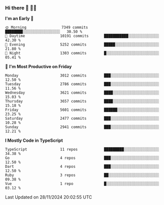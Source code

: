 ### Hi there 👋 🧑‍💻



<!--START_SECTION:waka-->
**I'm an Early 🐤** 

```text
🌞 Morning                7349 commits        ████████░░░░░░░░░░░░░░░░░   30.50 % 
🌆 Daytime                10191 commits       ███████████░░░░░░░░░░░░░░   42.30 % 
🌃 Evening                5252 commits        █████░░░░░░░░░░░░░░░░░░░░   21.80 % 
🌙 Night                  1303 commits        █░░░░░░░░░░░░░░░░░░░░░░░░   05.41 % 
```
📅 **I'm Most Productive on Friday** 

```text
Monday                   3012 commits        ███░░░░░░░░░░░░░░░░░░░░░░   12.50 % 
Tuesday                  2786 commits        ███░░░░░░░░░░░░░░░░░░░░░░   11.56 % 
Wednesday                3621 commits        ████░░░░░░░░░░░░░░░░░░░░░   15.03 % 
Thursday                 3657 commits        ████░░░░░░░░░░░░░░░░░░░░░   15.18 % 
Friday                   5601 commits        ██████░░░░░░░░░░░░░░░░░░░   23.25 % 
Saturday                 2477 commits        ███░░░░░░░░░░░░░░░░░░░░░░   10.28 % 
Sunday                   2941 commits        ███░░░░░░░░░░░░░░░░░░░░░░   12.21 % 
```


**I Mostly Code in TypeScript** 

```text
TypeScript               11 repos            █████████░░░░░░░░░░░░░░░░   34.38 % 
Go                       4 repos             ███░░░░░░░░░░░░░░░░░░░░░░   12.50 % 
Dart                     4 repos             ███░░░░░░░░░░░░░░░░░░░░░░   12.50 % 
Ruby                     3 repos             ██░░░░░░░░░░░░░░░░░░░░░░░   09.38 % 
Vue                      1 repo              █░░░░░░░░░░░░░░░░░░░░░░░░   03.12 % 
```




 Last Updated on 28/11/2024 20:02:55 UTC
<!--END_SECTION:waka-->



